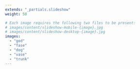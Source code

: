 ```yaml
---
extends: "_partials.slideshow"
weight: 50

# Each image requires the following two files to be present:
# images/content/slideshow-mobile-{image}.jpg
# images/content/slideshow-desktop-{image}.jpg
images:
  - "god"
  - "fase"
  - "dog"
  - "vase"
  - "trunk"
---
```

